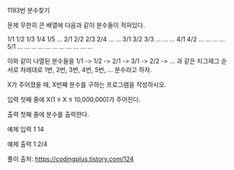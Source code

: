 1193번 분수찾기


문제
무한히 큰 배열에 다음과 같이 분수들이 적혀있다.

1/1 1/2 1/3 1/4 1/5 …
2/1 2/2 2/3 2/4 …   …
3/1 3/2 3/3 …   …   …
4/1 4/2 …   …   …   …
5/1 …   …   …   …   …
…   …   …   …   …   …

이와 같이 나열된 분수들을 1/1 -> 1/2 -> 2/1 -> 3/1 -> 2/2 -> … 과 같은 지그재그 순서로 차례대로 1번, 2번, 3번, 4번, 5번, … 분수라고 하자.

X가 주어졌을 때, X번째 분수를 구하는 프로그램을 작성하시오.


입력
첫째 줄에 X(1 ≤ X ≤ 10,000,000)가 주어진다.

출력
첫째 줄에 분수를 출력한다.


예제 입력 1
14

예제 출력 1
2/4


풀이 출처: https://codingplus.tistory.com/124
